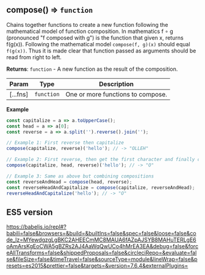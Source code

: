 <a name="compose"></a>

## compose() ⇒ <code>function</code>
Chains together functions to create a new function following the mathematical model of function composition.
In mathematics f ∘ g (pronounced "f composed with g") is the function that given x, returns f(g(x)).
Following the mathematical model `compose(f, g)(x)` should equal `f(g(x))`.
Thus it is made clear that function passed as arguments should be read from right to left.

**Returns**: <code>function</code> - A new function as the result of the composition.  

| Param | Type | Description |
| --- | --- | --- |
| [...fns] | <code>function</code> | One or more functions to compose. |

**Example**  
```js
const capitalize = a => a.toUpperCase();
const head = a => a[0];
const reverse = a => a.split('').reverse().join('');

// Example 1: First reverse then capitalize
compose(capitalize, reverse)('hello'); // -> "OLLEH"

// Example 2: First reverse, then get the first character and finally capitalize
compose(capitalize, head, reverse)('hello'); // -> "O"

// Example 3: Same as above but combining compositions
const reverseAndHead = compose(head, reverse);
const reverseHeadAndCapitalize = compose(capitalize, reverseAndHead);
reverseHeadAndCapitalize('hello'); // -> "O"
```

## ES5 version

https://babeljs.io/repl#?babili=false&browsers=&build=&builtIns=false&spec=false&loose=false&code_lz=MYewdgzgLgBKC2AHEECmMC8MAUA6fAZpAJSYB8MAHuTERLgE6oAmArsKgEoCWA5gBZRs2AJ4AaWqQwUCo4hMrEA3EA&debug=false&forceAllTransforms=false&shippedProposals=false&circleciRepo=&evaluate=false&fileSize=false&timeTravel=false&sourceType=module&lineWrap=false&presets=es2015&prettier=false&targets=&version=7.6.4&externalPlugins=
